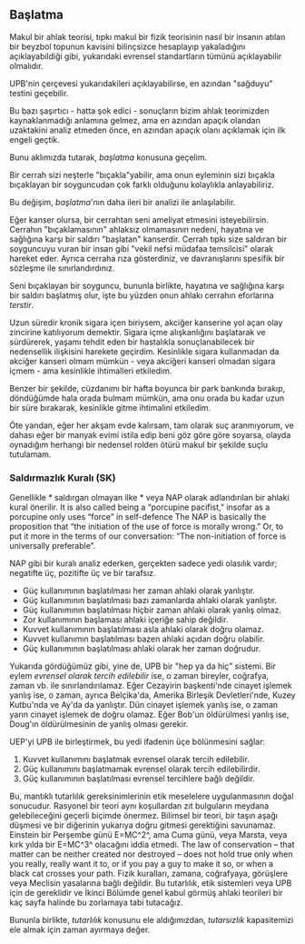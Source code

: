 ## Başlatma

Makul bir ahlak teorisi, tıpkı makul bir fizik teorisinin nasıl bir insanın atılan bir beyzbol topunun kavisini bilinçsizce hesaplayıp yakaladığını açıklayabildiği gibi, yukarıdaki evrensel standartların tümünü açıklayabilir olmalıdır.

UPB'nin çerçevesi yukarıdakileri açıklayabilirse, en azından "sağduyu" testini geçebilir.

Bu bazı şaşırtıcı - hatta şok edici - sonuçların bizim ahlak teorimizden kaynaklanmadığı anlamına gelmez, ama en azından apaçık olandan uzaktakini analiz etmeden önce, en azından apaçık olanı açıklamak için ilk engeli geçtik.

Bunu aklımızda tutarak, *başlatma* konusuna geçelim.

Bir cerrah sizi neşterle "bıçakla"yabilir, ama onun eyleminin sizi bıçakla bıçaklayan bir soyguncudan çok farklı olduğunu kolaylıkla anlayabiliriz.

Bu değişim, *başlatma*'nın daha ileri bir analizi ile anlaşılabilir.

Eğer kanser olursa, bir cerrahtan seni ameliyat etmesini isteyebilirsin. Cerrahın "bıçaklamasının" ahlaksız olmamasının nedeni, hayatına ve sağlığına karşı bir saldırı "başlatan" kanserdir. Cerrah tıpkı size saldıran bir soyguncuyu vuran bir insan gibi "vekil nefsi müdafaa temsilcisi" olarak hareket eder. Ayrıca cerraha rıza gösterdiniz, ve davranışlarını spesifik bir sözleşme ile sınırlandırdınız.

Seni bıçaklayan bir soyguncu, bununla birlikte, hayatına ve sağlığına karşı bir saldırı başlatmış olur, işte bu yüzden onun ahlakı cerrahın eforlarına *terstir*.

Uzun süredir kronik sigara içen biriysem, akciğer kanserine yol açan olay zincirine katılıyorum demektir. Sigara içme alışkanlığını başlatarak ve sürdürerek, yaşamı tehdit eden bir hastalıkla sonuçlanabilecek bir nedensellik ilişkisini harekete geçirdim. Kesinlikle sigara kullanmadan da akciğer kanseri olmam mümkün - veya akciğeri kanseri olmadan sigara içmem - ama kesinlikle ihtimalleri etkiledim.

Benzer bir şekilde, cüzdanımı bir hafta boyunca bir park bankında bırakıp, döndüğümde hala orada bulmam mümkün, ama onu orada bu kadar uzun bir süre bırakarak, kesinlikle gitme ihtimalini etkiledim.

Öte yandan, eğer her akşam evde kalırsam, tam olarak suç aranmıyorum, ve dahası eğer bir manyak evimi istila edip beni göz göre göre soyarsa, olayda oynadığım herhangi bir nedensel rolden ötürü makul bir şekilde suçlu tutulamam.

### Saldırmazlık Kuralı (SK)

Genellikle * saldırgan olmayan ilke * veya NAP olarak adlandırılan bir ahlaki kural önerilir. It is also called being a “porcupine pacifist,” insofar as a porcupine only uses “force” in self-defence The NAP is basically the proposition that “the initiation of the use of force is morally wrong.” Or, to put it more in the terms of our conversation: “The non-initiation of force is universally preferable”.

NAP gibi bir kuralı analiz ederken, gerçekten sadece yedi olasılık vardır; negatifte üç, pozitifte üç ve bir tarafsız.

- Güç kullanımının başlatılması her zaman ahlaki olarak yanlıştır.
- Güç kullanımının başlatılması bazı zamanlarda ahlaki olarak yanlıştır.
- Güç kullanımının başlatılması hiçbir zaman ahlaki olarak yanlış olmaz.
- Zor kullanımının başlaması ahlaki içeriğe sahip değildir.
- Kuvvet kullanımının başlatılması asla ahlaki olarak doğru olamaz.
- Kuvvet kullanımın başlatılması bazen ahlaki açıdan doğru olabilir.
- Güç kullanımının başlatılması ahlaki olarak her zaman doğrudur.

Yukarıda gördüğümüz gibi, yine de, UPB bir "hep ya da hiç" sistemi. Bir eylem *evrensel olarak tercih edilebilir* ise, o zaman bireyler, coğrafya, zaman vb. ile sınırlandırılamaz. Eğer Cezayirin başkenti'nde cinayet işlemek yanlış ise, o zaman, ayrıca Belçika'da, Amerika Birleşik Devletleri'nde, Kuzey Kutbu'nda ve Ay'da da yanlıştır. Dün cinayet işlemek yanlış ise, o zaman yarın cinayet işlemek de doğru olamaz. Eğer Bob'un öldürülmesi yanlış ise, Doug'ın öldürülmesinin de yanlış olması gerekir.

UEP'yi UPB ile birleştirmek, bu yedi ifadenin üçe bölünmesini sağlar:

1. Kuvvet kullanımını başlatmak evrensel olarak tercih edilebilir.
2. Güç kullanımını başlatmamak evrensel olarak tercih edilebilirdir.
3. Güç kullanımının başlatılması evrensel tercihlere bağlı değildir.

Bu, mantıklı tutarlılık gereksinimlerinin etik meselelere uygulanmasının doğal sonucudur. Rasyonel bir teori aynı koşullardan zıt bulguların meydana gelebileceğini geçerli biçimde önermez. Bilimsel bir teori, bir taşın aşağı düşmesi ve bir diğerinin yukarıya doğru gitmesi gerektiğini savunamaz. Einstein bir Perşembe günü E=MC^2^, ama Cuma günü, veya Marsta, veya kırk yılda bir E=MC^3^ olacağını iddia etmedi. The law of conservation – that matter can be neither created nor destroyed – does not hold true only when you really, really want it to, or if you pay a guy to make it so, or when a black cat crosses your path. Fizik kuralları, zamana, coğrafyaya, görüşlere veya Meclisin yasalarına bağlı değildir. Bu tutarlılık, etik sistemleri veya UPB için de gereklidir ve İkinci Bölümde genel kabul görmüş ahlaki teorileri bir kaç sayfa halinde bu zorlamaya tabi tutacağız.

Bununla birlikte, *tutarlılık* konusunu ele aldığımızdan, *tutarsızlık* kapasitemizi ele almak için zaman ayırmaya değer.